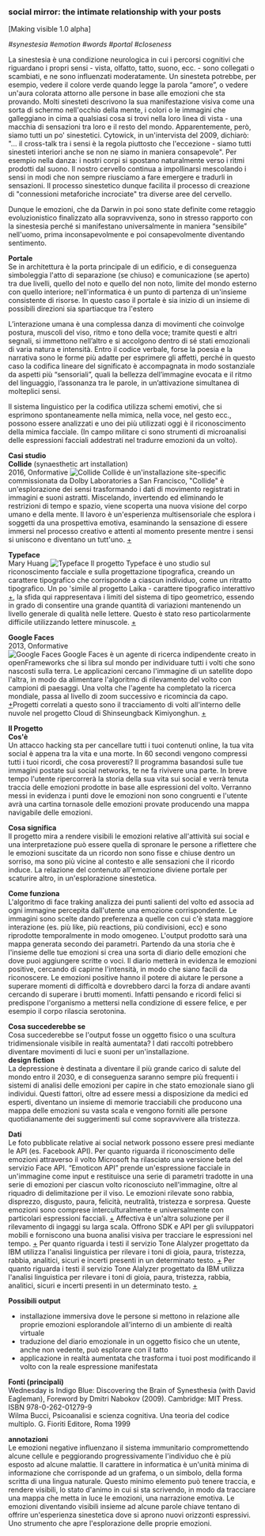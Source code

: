### social mirror: the intimate relationship with your posts ###
[Making visible 1.0 alpha]

*#synestesia #emotion #words #portal #closeness*

La sinestesia è una condizione neurologica in cui i percorsi cognitivi che riguardano i propri sensi - vista, olfatto, tatto, suono, ecc. - sono collegati o scambiati, e ne sono influenzati moderatamente. Un sinesteta potrebbe, per esempio, vedere il colore verde quando legge la parola “amore”, o vedere un'aura colorata attorno alle persone in base alle emozioni che sta provando. Molti sinesteti descrivono la sua manifestazione visiva come una sorta di schermo nell'occhio della mente, i colori o le immagini che galleggiano in cima a qualsiasi cosa si trovi nella loro linea di vista - una macchia di sensazioni tra loro e il resto del mondo.
Apparentemente, però, siamo tutti un po' sinestetici. Cytowick, in un'intervista del 2009, dichiarò: "... il cross-talk tra i sensi è la regola piuttosto che l'eccezione - siamo tutti sinesteti interiori anche se non ne siamo in maniera consapevole". Per esempio nella danza: i nostri corpi si spostano naturalmente verso i ritmi prodotti dal suono. Il nostro cervello continua a impollinarsi mescolando i sensi in modi che non sempre riusciamo a fare emergere e tradurli in sensazioni. Il processo sinestetico dunque facilita il processo di creazione di "connessioni metaforiche incrociate" tra diverse aree del cervello.

Dunque le emozioni, che da Darwin in poi sono state definite come retaggio evoluzionistico finalizzato alla sopravvivenza, sono in stresso rapporto con la sinestesia perché si manifestano universalmente in maniera “sensibile” nell'uomo, prima inconsapevolmente e poi consapevolmente diventando sentimento. 

**Portale**   
Se in architettura è la porta principale di un edificio, e di conseguenza simboleggia l'atto di separazione (se chiuso) e comunicazione (se aperto) tra due livelli, quello del noto e quello del non noto, limite del mondo esterno con quello interiore; nell'informatica è un punto di partenza di un'insieme consistente di risorse. In questo caso il portale è sia inizio di un insieme di possibili direzioni sia spartiacque tra l'estero 

L’interazione umana è una complessa danza di movimenti che coinvolge postura, muscoli del viso, ritmo e tono della voce; tramite questi e altri segnali, si immettono nell’altro e si accolgono dentro di sé stati emozionali di varia natura e intensità. Entro il codice verbale, forse la poesia e la narrativa sono le forme più adatte per esprimere gli affetti, perché in questo caso la codifica lineare del significato è accompagnata in modo sostanziale da aspetti più “sensoriali”, quali la bellezza dell’immagine evocata e il ritmo del linguaggio, l’assonanza tra le parole, in un’attivazione simultanea di molteplici sensi. 

Il sistema linguistico per la codifica utilizza schemi emotivi, che si esprimono spontaneamente nella mimica, nella voce, nel gesto ecc., possono essere analizzati e uno dei più utilizzati oggi è il riconoscimento della mimica facciale. (In campo militare ci sono strumenti di microanalisi delle espressioni facciali addestrati nel tradurre emozioni da un volto). 

**Casi studio**  
**Collide** (synaesthetic art installation)  
2016, Onformative
![Collide](https://i.imgur.com/eGxX7Xx.jpg)
Collide è un'installazione site-specific commissionata da Dolby Laboratories a San Francisco, "Collide" è un'esplorazione dei sensi trasformando i dati di movimento registrati in immagini e suoni astratti. Miscelando, invertendo ed eliminando le restrizioni di tempo e spazio, viene scoperta una nuova visione del corpo umano e della mente. Il lavoro è un'esperienza multisensoriale che esplora i soggetti da una prospettiva emotiva, esaminando la sensazione di essere immersi nel processo creativo e attenti al momento presente mentre i sensi si uniscono e diventano un tutt'uno.
[+](https://onformative.com/work/collide)

**Typeface**  
Mary Huang
![Typeface](https://i.imgur.com/l8ReJji.png)
Il progetto Typeface è uno studio sul riconoscimento facciale e sulla progettazione tipografica, creando un carattere tipografico che corrisponde a ciascun individuo, come un ritratto tipografico. Un po 'simile al progetto Laika - carattere tipografico interattivo [+](http://www.nahornyj.com/lazypen.html), la sfida qui rappresentava i limiti del sistema di tipo geometrico, essendo in grado di consentire una grande quantità di variazioni mantenendo un livello generale di qualità nelle lettere. Questo è stato reso particolarmente difficile utilizzando lettere minuscole. [+](http://www.rhymeandreasoncreative.com/blog/?p=71)

**Google Faces**  
2013, Onformative   
![Google Faces](https://i.imgur.com/GyApHzr.jpg)
Google Faces è un agente di ricerca indipendente creato in openFrameworks che si libra sul mondo per individuare tutti i volti che sono nascosti sulla terra. Le applicazioni cercano l'immagine di un satellite dopo l'altra, in modo da alimentare l'algoritmo di rilevamento del volto con campioni di paesaggi. Una volta che l'agente ha completato la ricerca mondiale, passa al livello di zoom successivo e ricomincia da capo. [+](https://onformative.com/work/google-faces?p=lab/googlefaces/)Progetti correlati a questo sono il tracciamento di volti all'interno delle nuvole nel progetto Cloud di Shinseungback Kimiyonghun. [+](http://ssbkyh.com/works/cloud_face/)

**Il Progetto**  
**Cos'è**   
Un attacco hacking sta per cancellare tutti i tuoi contenuti online, la tua vita social è appena tra la vita e una morte. In 60 secondi vengono compressi tutti i tuoi ricordi, che cosa proveresti? 
Il programma basandosi sulle tue immagini postate sui social networks, te ne fa rivivere una parte. In breve tempo l'utente ripercorrerà la storia della sua vita sui social e verrà tenuta traccia delle emozioni prodotte in base alle espressioni del volto. Verranno messi in evidenza i punti dove le emozioni non sono congruenti e l'utente avrà una cartina tornasole delle emozioni provate producendo una mappa navigabile delle emozioni. 

**Cosa significa**   
Il progetto mira a rendere visibili le emozioni relative all'attività sui social e una interpretazione può essere quella di spronare le persone a riflettere che le emozioni suscitate da un ricordo non sono fisse e chiuse dentro un sorriso, ma sono più vicine al contesto e alle sensazioni che il ricordo induce. La relazione del contenuto all'emozione diviene portale per scaturire altro, in un'esplorazione sinestetica. 

**Come funziona**   
L'algoritmo di face traking analizza dei punti salienti del volto ed associa ad ogni immagine percepita dall'utente una emozione corrispondente. Le immagini sono scelte dando preferenza a quelle con cui c'è stata maggiore interazione (es. più like, più reactions, più condivisioni, ecc) e sono riprodotte temporalmente in modo omogeneo. L'output prodotto sarà una mappa generata secondo dei parametri. 
Partendo da una storia che è l'insieme delle tue emozioni si crea una sorta di diario delle emozioni che dove puoi aggiungere scritte o voci. Il diario metterà in evidenza le emozioni positive, cercando di capirne l'intensità, in modo che siano facili da riconoscere. Le emozioni positive hanno il potere di aiutare le persone a superare momenti di difficoltà e dovrebbero darci la forza di andare avanti cercando di superare i brutti momenti. Infatti pensando e ricordi felici si predispone l'organismo a mettersi nella condizione di essere felice, e per esempio il corpo rilascia serotonina. 

**Cosa succederebbe se**   
Cosa succederebbe se l'output fosse un oggetto fisico o una scultura tridimensionale visibile in realtà aumentata? I dati raccolti potrebbero diventare movimenti di luci e suoni per un'installazione.  
**design fiction**  
La depressione è destinata a diventare il più grande carico di salute del mondo entro il 2030, e di conseguenza saranno sempre più frequenti i sistemi di analisi delle emozioni per capire in che stato emozionale siano gli individui. Questi fattori, oltre ad essere messi a disposizione da medici ed esperti, diventano un insieme di memorie tracciabili che producono una mappa delle emozioni su vasta scala e vengono forniti alle persone  quotidianamente dei suggerimenti sul come sopravvivere alla tristezza.    

**Dati**    
Le foto pubblicate relative ai social network possono essere presi mediante le API (es. Facebook API). 
Per quanto riguarda il riconoscimento delle emozioni attraverso il volto Microsoft ha rilasciato una versione beta del servizio Face API. “Emoticon API” prende un'espressione facciale in un'immagine come input e restituisce una serie di parametri tradotte in una serie di emozioni per ciascun volto riconosciuto nell'immagine, oltre al riquadro di delimitazione per il viso.
Le emozioni rilevate sono rabbia, disprezzo, disgusto, paura, felicità, neutralità, tristezza e sorpresa. Queste emozioni sono comprese interculturalmente e universalmente con particolari espressioni facciali. [+](https://azure.microsoft.com/en-us/services/cognitive-services/emotion/)
Affectiva è un'altra soluzione per il rilevamento di ingaggi su larga scala. Offrono SDK e API per gli sviluppatori mobili e forniscono una buona analisi visiva per tracciare le espressioni nel tempo. [+](https://www.affectiva.com/how/how-it-works/)
Per quanto riguarda i testi il servizio Tone Alalyzer progettato da IBM utilizza l'analisi linguistica per rilevare i toni di gioia, paura, tristezza, rabbia, analitici, sicuri e incerti presenti in un determinato testo. [+](https://tone-analyzer-demo.ng.bluemix.net)
Per quanto riguarda i testi il servizio Tone Alalyzer progettato da IBM utilizza l'analisi linguistica per rilevare i toni di gioia, paura, tristezza, rabbia, analitici, sicuri e incerti presenti in un determinato testo. [+](https://tone-analyzer-demo.ng.bluemix.net) 

**Possibili output**   
- installazione immersiva dove le persone si mettono in relazione alle proprie emozioni esplorandole all'interno di un ambiente di realtà virtuale
- traduzione del diario emozionale in un oggetto fisico che un utente, anche non vedente, può esplorare con il tatto
- applicazione in realtà aumentata che trasforma i tuoi post modificando il volto con la reale espressione manifestata 

**Fonti (principali)**   
Wednesday is Indigo Blue: Discovering the Brain of Synesthesia (with David Eagleman), Foreword by Dmitri Nabokov (2009). Cambridge: MIT Press. ISBN 978-0-262-01279-9   
Wilma Bucci, Psicoanalisi e scienza cognitiva. Una teoria del codice multiplo. G. Fioriti Editore, Roma 1999   

**annotazioni**   
Le emozioni negative influenzano il sistema immunitario compromettendo alcune cellule e peggiorando progressivamente l'individuo che è più esposto ad alcune malattie. 
Il carattere in informatica è un'unità minima di informazione che corrisponde ad un grafema, o un simbolo, della forma scritta di una lingua naturale. Questo minimo elemento può tenere traccia, e rendere visibili, lo stato d'animo in cui si sta scrivendo, in modo da tracciare una mappa che metta in luce le emozioni, una narrazione emotiva. 
Le emozioni diventando visibili insieme ad alcune parole chiave tentano di offrire un'esperienza sinestetica dove si aprono nuovi orizzonti espressivi. Uno strumento che apre l'esplorazione delle proprie emozioni.

